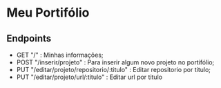 # Meu Portifólio

## Endpoints

- GET "/" : Minhas informações;
- POST "/inserir/projeto" : Para inserir algum novo projeto no portifólio;
- PUT "/editar/projeto/repositorio/:titulo" : Editar repositorio por titulo;
- PUT "/editar/projeto/url/:titulo" : Editar url por titulo